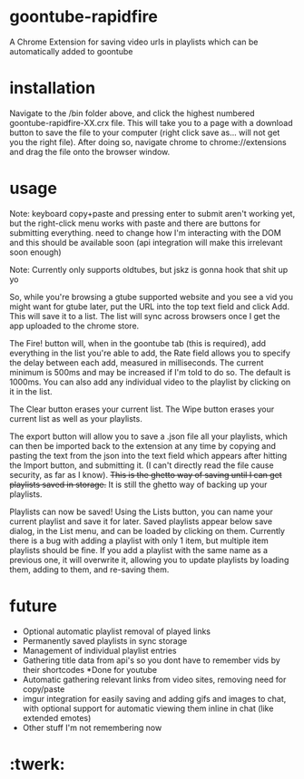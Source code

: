 # goontube-rapidfire
A Chrome Extension for saving video urls in playlists which can be automatically added to goontube

# installation

Navigate to the /bin folder above, and click the highest numbered goontube-rapidfire-XX.crx file. This will take you to a page with a download button to save the file to your computer (right click save as... will not get you the right file). After doing so, navigate chrome to chrome://extensions and drag the file onto the browser window.

# usage
Note: keyboard copy+paste and pressing enter to submit aren't working yet, but the right-click menu works with paste and there are buttons for submitting everything. need to change how I'm interacting with the DOM and this should be available soon (api integration will make this irrelevant soon enough)

Note: Currently only supports oldtubes, but jskz is gonna hook that shit up yo

So, while you're browsing a gtube supported website and you see a vid you might want for gtube later, put the URL into the top text field and click Add. This will save it to a list. The list will sync across browsers once I get the app uploaded to the chrome store.

The Fire! button will, when in the goontube tab (this is required), add everything in the list you're able to add, the Rate field allows you to specify the delay between each add, measured in milliseconds. The current minimum is 500ms and may be increased if I'm told to do so. The default is 1000ms.
You can also add any individual video to the playlist by clicking on it in the list.

The Clear button erases your current list. The Wipe button erases your current list as well as your playlists.

The export button will allow you to save a .json file all your playlists, which can then be imported back to the extension at any time by copying and pasting the text from the json into the text field which appears after hitting the Import button, and submitting it. (I can't directly read the file cause security, as far as I know). ~~This is the ghetto way of saving until I can get playlists saved in storage.~~ It is still the ghetto way of backing up your playlists.

Playlists can now be saved! Using the Lists button, you can name your current playlist and save it for later. Saved playlists appear below save dialog, in the List menu, and can be loaded by clicking on them. Currently there is a bug with adding a playlist with only 1 item, but multiple item playlists should be fine. If you add a playlist with the same name as a previous one, it will overwrite it, allowing you to update playlists by loading them, adding to them, and re-saving them.



# future 

* Optional automatic playlist removal of played links 
* Permanently saved playlists in sync storage 
* Management of individual playlist entries
* Gathering title data from api's so you dont have to remember vids by their shortcodes *Done for youtube
* Automatic gathering relevant links from video sites, removing need for copy/paste 
* imgur integration for easily saving and adding gifs and images to chat, with optional support for automatic viewing them inline in chat (like extended emotes)
* Other stuff I'm not remembering now

# :twerk:



